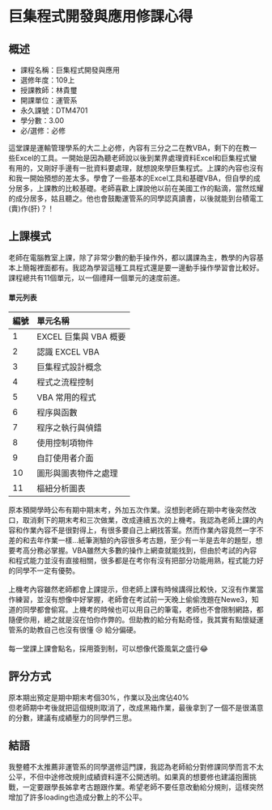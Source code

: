 # 巨集程式開發與應用修課心得
## 概述
- 課程名稱：巨集程式開發與應用
- 選修年度：109上
- 授課教師：林貴璽
- 開課單位：運管系    
- 永久課號：DTM4701
- 學分數：3.00
- 必/選修：必修

這堂課是運輸管理學系的大二上必修，內容有三分之二在教VBA，剩下的在教一些Excel的工具。一開始是因為聽老師說以後到業界處理資料Excel和巨集程式蠻有用的，又剛好手邊有一批資料要處理，就想說來學巨集程式。上課的內容也沒有和我一開始預想的差太多。學會了一些基本的Excel工具和基礎VBA，但自學的成分居多，上課教的比較基礎。老師喜歡上課說他以前在美國工作的點滴，當然炫耀的成分居多，姑且聽之。他也會鼓勵運管系的同學認真讀書，以後就能到台積電工(賣)作(肝)？！

## 上課模式
老師在電腦教室上課，除了非常少數的動手操作外，都以講課為主，教學的內容基本上簡報裡面都有。我認為學習這種工具程式還是要一邊動手操作學習會比較好。課程總共有11個單元，以一個禮拜一個單元的速度前進。

#### 單元列表
   編號 | 單元名稱
--------|:-----
1|EXCEL 巨集與 VBA 概要
2| 認識 EXCEL VBA
3| 巨集程式設計概念
4| 程式之流程控制
5| VBA 常用的程式
6| 程序與函數
7| 程序之執行與偵錯
8| 使用控制項物件
9| 自訂使用者介面
10| 圖形與圖表物件之處理
11| 樞紐分析圖表 

原本預開學時公布有期中期末考，外加五次作業。沒想到老師在期中考後突然改口，取消剩下的期末考和三次做業，改成連續五次的上機考。我認為老師上課的內容和作業內容不是很對得上，有很多要自己上網找答案。然而作業內容竟然一字不差的和去年作業一樣...紙筆測驗的內容很多考古題，至少有一半是去年的題型，想要考高分務必掌握。VBA雖然大多數的操作上網查就能找到，但由於考試的內容和程式能力並沒有直接相關，很多都是在考你有沒有把部分功能用熟，程式能力好的同學不一定有優勢。<br/><br/>
上機考內容雖然老師都會上課提示，但老師上課有時候講得比較快，又沒有作業當作練習，並沒有想像中好掌握，老師會在考試前一天晚上偷偷洩題在Newe3，知道的同學都會偷寫。上機考的時候也可以用自己的筆電，老師也不會限制網路，都隨便你用，總之就是沒在怕你作弊的。但助教的給分有點奇怪，我其實有點懷疑運管系的助教自己也沒有很懂 😢 給分偏硬。<br/><br/>
每一堂課上課會點名，採用簽到制，可以想像代簽風氣之盛行😂

## 評分方式
原本期出預定是期中期末考個30%，作業以及出席佔40%<br/>
但老師期中考後就把這個規則取消了，改成黑箱作業，最後拿到了一個不是很滿意的分數，建議有成績壓力的同學們三思。

## 結語
我整體不太推薦非運管系的同學選修這門課，我認為老師給分對修課同學而言不太公平，不但中途修改規則成績資料還不公開透明。如果真的想要修也建議抱團挑戰，一定要跟學長姊拿考古題跟作業。希望老師不要任意改動給分規則，這樣突然增加了許多loading也造成分數上的不公平。

